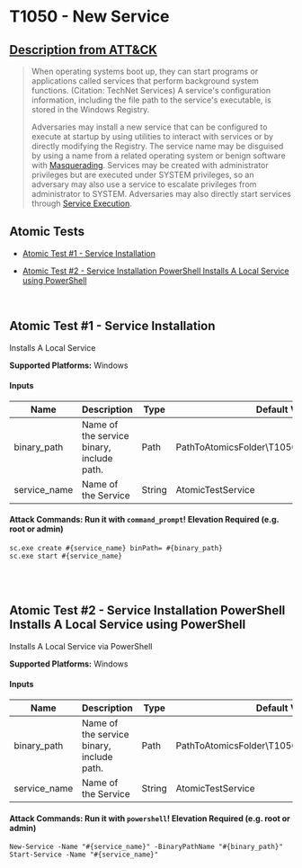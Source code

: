 # T1050 - New Service
## [Description from ATT&CK](https://attack.mitre.org/wiki/Technique/T1050)
<blockquote>When operating systems boot up, they can start programs or applications called services that perform background system functions. (Citation: TechNet Services) A service's configuration information, including the file path to the service's executable, is stored in the Windows Registry. 

Adversaries may install a new service that can be configured to execute at startup by using utilities to interact with services or by directly modifying the Registry. The service name may be disguised by using a name from a related operating system or benign software with [Masquerading](https://attack.mitre.org/techniques/T1036). Services may be created with administrator privileges but are executed under SYSTEM privileges, so an adversary may also use a service to escalate privileges from administrator to SYSTEM. Adversaries may also directly start services through [Service Execution](https://attack.mitre.org/techniques/T1035).</blockquote>

## Atomic Tests

- [Atomic Test #1 - Service Installation](#atomic-test-1---service-installation)

- [Atomic Test #2 - Service Installation PowerShell Installs A Local Service using PowerShell](#atomic-test-2---service-installation-powershell-installs-a-local-service-using-powershell)


<br/>

## Atomic Test #1 - Service Installation
Installs A Local Service

**Supported Platforms:** Windows


#### Inputs
| Name | Description | Type | Default Value | 
|------|-------------|------|---------------|
| binary_path | Name of the service binary, include path. | Path | PathToAtomicsFolder\T1050\bin\AtomicService.exe|
| service_name | Name of the Service | String | AtomicTestService|


#### Attack Commands: Run it with `command_prompt`!  Elevation Required (e.g. root or admin) 
```
sc.exe create #{service_name} binPath= #{binary_path}
sc.exe start #{service_name}
```





<br/>
<br/>

## Atomic Test #2 - Service Installation PowerShell Installs A Local Service using PowerShell
Installs A Local Service via PowerShell

**Supported Platforms:** Windows


#### Inputs
| Name | Description | Type | Default Value | 
|------|-------------|------|---------------|
| binary_path | Name of the service binary, include path. | Path | PathToAtomicsFolder\T1050\bin\AtomicService.exe|
| service_name | Name of the Service | String | AtomicTestService|


#### Attack Commands: Run it with `powershell`!  Elevation Required (e.g. root or admin) 
```
New-Service -Name "#{service_name}" -BinaryPathName "#{binary_path}"
Start-Service -Name "#{service_name}"
```





<br/>
